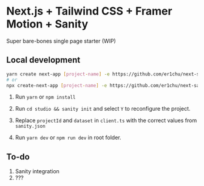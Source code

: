 # Next.js + Tailwind CSS + Framer Motion + Sanity

Super bare-bones single page starter (WIP)

## Local development

```sh
yarn create next-app [project-name] -e https://github.com/er1chu/next-sanity-tailwind-motion
# or
npx create-next-app [project-name] -e https://github.com/er1chu/next-sanity-tailwind-motion

```

1.  Run `yarn` or `npm install`

2.  Run `cd studio && sanity init` and select `Y` to reconfigure the project.

3.  Replace `projectId` and `dataset` in `client.ts` with the correct values from `sanity.json`

4.  Run `yarn dev` or `npm run dev` in root folder.

## To-do

1. Sanity integration
2. ???
